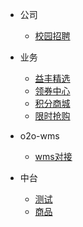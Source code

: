 
- 公司
  - [校园招聘](api/recruitment/)

- 业务
  - [益丰精选](api/silkRoad/)
  - [领券中心](api/couponCenter/)
  - [积分商城](api/integralMall/)
  - [限时抢购](api/flashSale/)

- o2o-wms
  - [wms对接](api/wms/)   
  

- 中台
  - [测试](test/guide)
  - [商品](goods/)




     

